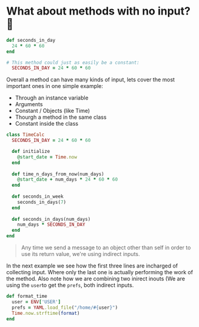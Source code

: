 # What about methods with no input? 🤔

```ruby
def seconds_in_day 
  24 * 60 * 60
end
```

```ruby
# This method could just as easily be a constant:
  SECONDS_IN_DAY = 24 * 60 * 60
```

Overall a method can have many kinds of input, lets cover the most important ones in one simple example:
- Through an instance variable
- Arguments
- Constant / Objects (like Time)
- Thourgh a method in the same class
- Constant inside the class


```ruby
class TimeCalc
  SECONDS_IN_DAY = 24 * 60 * 60

  def initialize
    @start_date = Time.now 
  end
  
  def time_n_days_from_now(num_days) 
    @start_date + num_days * 24 * 60 * 60
  end
  
  def seconds_in_week
    seconds_in_days(7) 
  end
  
  def seconds_in_days(num_days) 
    num_days * SECONDS_IN_DAY
  end
end
```

> Any time we send a message to an object other than self in order to use its return value, we're using indirect inputs.

In the next example we see how the first three lines are incharged of collecting input. Where only the last one is actually performing the work of the method.
Also note how we are combining two inirect inouts (We are using the `user`to get the `prefs`, both indirect inputs.

```ruby
def format_time
  user = ENV['USER']
  prefs = YAML.load_file("/home/#{user}")
  Time.now.strftime(format) 
end

```
